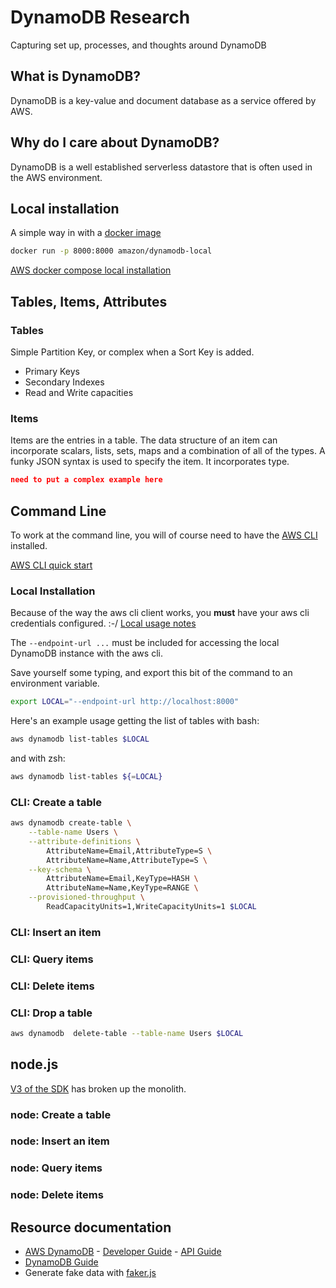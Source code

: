 # DynamoDB Research

Capturing set up, processes, and thoughts around DynamoDB

## What is DynamoDB?

DynamoDB is a key-value and document database as a service offered by AWS.

## Why do I care about DynamoDB?

DynamoDB is a well established serverless datastore that is often used in the AWS environment.

## Local installation

A simple way in with a [docker image](https://hub.docker.com/r/amazon/dynamodb-local)

```bash
docker run -p 8000:8000 amazon/dynamodb-local
```

[AWS docker compose local installation](https://docs.aws.amazon.com/amazondynamodb/latest/developerguide/DynamoDBLocal.DownloadingAndRunning.html)

## Tables, Items, Attributes

### Tables

Simple Partition Key, or complex when a Sort Key is added.

- Primary Keys
- Secondary Indexes
- Read and Write capacities

### Items

Items are the entries in a table.
The data structure of an item can incorporate scalars, lists, sets, maps and a combination of all of the types.
A funky JSON syntax is used to specify the item.  It incorporates type.

```json
need to put a complex example here
```

## Command Line

To work at the command line, you will of course need to have the [AWS CLI](https://aws.amazon.com/cli/) installed.

[AWS CLI quick start](https://docs.aws.amazon.com/amazondynamodb/latest/developerguide/Tools.CLI.html)

### Local Installation

Because of the way the aws cli client works, you **must** have your aws cli credentials configured. :-/  [Local usage notes](https://docs.aws.amazon.com/amazondynamodb/latest/developerguide/DynamoDBLocal.UsageNotes.html)

The `--endpoint-url ...` must be included for accessing the local DynamoDB instance with the aws cli.

Save yourself some typing, and export this bit of the command to an environment variable.

```bash
export LOCAL="--endpoint-url http://localhost:8000"
```

Here's an example usage getting the list of tables with bash:

```bash
aws dynamodb list-tables $LOCAL
```

and with zsh:

```zsh
aws dynamodb list-tables ${=LOCAL}
```

### CLI: Create a table

```bash
aws dynamodb create-table \
    --table-name Users \
    --attribute-definitions \
        AttributeName=Email,AttributeType=S \
        AttributeName=Name,AttributeType=S \
    --key-schema \
        AttributeName=Email,KeyType=HASH \
        AttributeName=Name,KeyType=RANGE \
    --provisioned-throughput \
        ReadCapacityUnits=1,WriteCapacityUnits=1 $LOCAL
```

### CLI: Insert an item

### CLI: Query items

### CLI: Delete items

### CLI: Drop a table

```bash
aws dynamodb  delete-table --table-name Users $LOCAL
```

## node.js

[V3 of the SDK](https://docs.aws.amazon.com/sdk-for-javascript/v3/developer-guide/migrating-to-v3.html) has broken up the monolith.

### node: Create a table

### node: Insert an item

### node: Query items

### node: Delete items

## Resource documentation

- [AWS DynamoDB](https://aws.amazon.com/dynamodb) - [Developer Guide](https://docs.aws.amazon.com/amazondynamodb/latest/developerguide/Introduction.html) - [API Guide](https://docs.aws.amazon.com/amazondynamodb/latest/APIReference/Welcome.html)
- [DynamoDB Guide](https://www.dynamodbguide.com/what-is-dynamo-db)
- Generate fake data with [faker.js](https://www.npmjs.com/package/faker)

